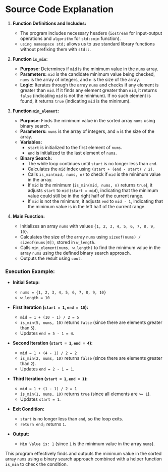 # Source Code Explanation

1.  **Function Definitions and Includes:**
    
    -   The program includes necessary headers (`iostream` for input-output operations and `algorithm` for `std::min` function).
    -   `using namespace std;` allows us to use standard library functions without prefixing them with `std::`.
2.  **Function `is_min`:**
    
    -   **Purpose:** Determines if `mid` is the minimum value in the `nums` array.
    -   **Parameters:** `mid` is the candidate minimum value being checked, `nums` is the array of integers, and `n` is the size of the array.
    -   **Logic:** Iterates through the array `nums` and checks if any element is greater than `mid`. If it finds any element greater than `mid`, it returns `false` (indicating `mid` is not the minimum). If no such element is found, it returns `true` (indicating `mid` is the minimum).
3.  **Function `min_element`:**
    
    -   **Purpose:** Finds the minimum value in the sorted array `nums` using binary search.
    -   **Parameters:** `nums` is the array of integers, and `n` is the size of the array.
    -   **Variables:**
        -   `start` is initialized to the first element of `nums`.
        -   `end` is initialized to the last element of `nums`.
    -   **Binary Search:**
        -   The while loop continues until `start` is no longer less than `end`.
        -   Calculates the `mid` index using `(start + (end - start) / 2)`.
        -   Calls `is_min(mid, nums, n)` to check if `mid` is the minimum value in the array.
        -   If `mid` is the minimum (`is_min(mid, nums, n)` returns `true`), it adjusts `start` to `mid` (`start = mid`), indicating that the minimum value could still be in the right half of the current range.
        -   If `mid` is not the minimum, it adjusts `end` to `mid - 1`, indicating that the minimum value is in the left half of the current range.
4.  **Main Function:**
    
    -   Initializes an array `nums` with values `{1, 2, 3, 4, 5, 6, 7, 8, 9, 10}`.
    -   Calculates the size of the array `nums` using `sizeof(nums) / sizeof(nums[0])`, stored in `w_length`.
    -   Calls `min_element(nums, w_length)` to find the minimum value in the array `nums` using the defined binary search approach.
    -   Outputs the result using `cout`.

### Execution Example:

-   **Initial Setup:**
    
    -   `nums = {1, 2, 3, 4, 5, 6, 7, 8, 9, 10}`
    -   `w_length = 10`
-   **First Iteration (`start = 1`, `end = 10`):**
    
    -   `mid = 1 + (10 - 1) / 2 = 5`
    -   `is_min(5, nums, 10)` returns `false` (since there are elements greater than `5`).
    -   Updates `end = 5 - 1 = 4`.
-   **Second Iteration (`start = 1`, `end = 4`):**
    
    -   `mid = 1 + (4 - 1) / 2 = 2`
    -   `is_min(2, nums, 10)` returns `false` (since there are elements greater than `2`).
    -   Updates `end = 2 - 1 = 1`.
-   **Third Iteration (`start = 1`, `end = 1`):**
    
    -   `mid = 1 + (1 - 1) / 2 = 1`
    -   `is_min(1, nums, 10)` returns `true` (since all elements are `>= 1`).
    -   Updates `start = 1`.
-   **Exit Condition:**
    
    -   `start` is no longer less than `end`, so the loop exits.
    -   `return end;` returns `1`.
-   **Output:**
    
    -   `Min Value is: 1` (since `1` is the minimum value in the array `nums`).

This program effectively finds and outputs the minimum value in the sorted array `nums` using a binary search approach combined with a helper function `is_min` to check the condition.
